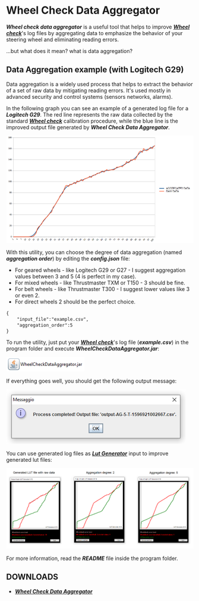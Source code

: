 # Wheel Check Data Aggregator

***Wheel check data aggregator*** is a useful tool that helps to improve [***Wheel check***](https://www.racedepartment.com/downloads/lut-generator-for-ac.9740/)'s log files by aggregating data to emphasize the behavior of your steering wheel and eliminating reading errors.

...but what does it mean? what is data aggregation?

## Data Aggregation example (with Logitech G29)

Data aggregation is a widely used process that helps to extract the behavior of a set of raw data by mitigating reading errors. It's used mostly in advanced security and control systems (sensors networks, alarms). 

In the following graph you can see an example of a generated log file for a ***Logitech G29***. The red line represents the raw data collected by the standard [***Wheel check***](https://www.racedepartment.com/downloads/lut-generator-for-ac.9740/) calibration procedure, while the blue line is the improved output file generated by ***Wheel Check Data Aggregator***.

![example](images/G29-GRAPH.png)

With this utility, you can choose the degree of data aggregation (named ***aggregation order***) by editing the ***config.json*** file:

 - For geared wheels - like Logitech G29 or G27 - I suggest aggregation values between 3 and 5 (4 is perfect in my case).
 - For mixed wheels - like Thrustmaster TXM or T150 - 3 should be fine.
 - For belt wheels - like Thrustmaster T300 - I suggest lower values like 3 or even 2.
 - For direct wheels 2 should be the perfect choice. 
```
{
	"input_file":"example.csv",
	"aggregation_order":5
}
```


To run the utility, just put your [***Wheel check***](https://www.racedepartment.com/downloads/lut-generator-for-ac.9740/)'s log file (***example.csv***) in the program folder and execute ***WheelCheckDataAggregator.jar***:

![icon](images/icon.png)

If everything goes well, you should get the following output message:

![success](images/success.png)

You can use generated log files as [***Lut Generator***](https://www.racedepartment.com/downloads/lut-generator-for-ac.9740/) input to improve generated lut files:

![comparison](images/Comparison.png)

For more information, read the ***README*** file inside the program folder.

## DOWNLOADS

 + [***Wheel Check Data Aggregator***](https://github.com/Luke460/wheel-check-data-aggregator/releases/tag/0.0.1)
